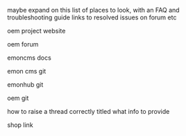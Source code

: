 maybe expand on this list of places to look, with an FAQ and troubleshooting guide
links to resolved issues on forum etc

oem project website

oem forum

emoncms docs

emon cms git

emonhub git

oem git



how to raise a thread 
correctly titled
what info to provide



shop link
